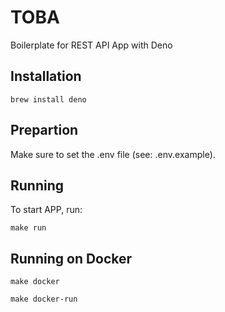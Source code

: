 # TOBA

Boilerplate for REST API App with Deno

## Installation

`brew install deno`

## Prepartion

Make sure to set the .env file (see: .env.example).

## Running

To start APP, run:

`make run`

## Running on Docker

`make docker`

`make docker-run`